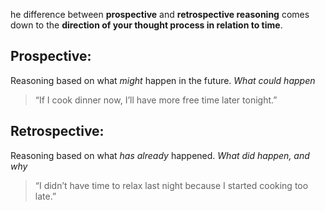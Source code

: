 he difference between **prospective** and **retrospective reasoning** comes down to the **direction of your thought process in relation to time**.

## Prospective:
Reasoning based on what _might_ happen in the future. *What could happen*
> “If I cook dinner now, I’ll have more free time later tonight.”

## Retrospective:
Reasoning based on what _has already_ happened. *What did happen, and why*
> “I didn’t have time to relax last night because I started cooking too late.”